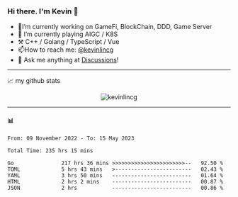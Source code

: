 ### Hi there. I'm Kevin 👋

- 🔭I’m currently working on GameFi, BlockChain, DDD, Game Server
- 🌱 I’m currently playing AIGC / K8S
-   :hammer_and_pick: C++ / Golang / TypeScript / Vue
- 📫How to reach me: [@kevinlincg](https://twitter.com/kevinlincg) 
-   :thought_balloon: Ask me anything at [Discussions](https://github.com/kevinlincg/kevinlincg/discussions/new)!

---

📈 my github stats

<p align="center"> <img src="https://github-readme-stats-ouuan.vercel.app/api?username=kevinlincg&theme=dark&show_icons=true&count_private=true" alt="kevinlincg" />

---

#### :bar_chart: 

<!--START_SECTION:waka-->

```text
From: 09 November 2022 - To: 15 May 2023

Total Time: 235 hrs 15 mins

Go               217 hrs 36 mins >>>>>>>>>>>>>>>>>>>>>>>--   92.50 %
TOML             5 hrs 43 mins   >------------------------   02.43 %
YAML             3 hrs 50 mins   -------------------------   01.64 %
HTML             2 hrs 2 mins    -------------------------   00.87 %
JSON             2 hrs           -------------------------   00.86 %
```

<!--END_SECTION:waka-->
